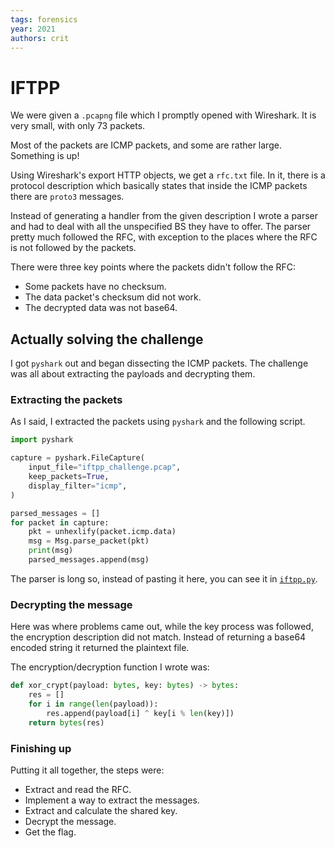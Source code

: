 ```yaml
---
tags: forensics
year: 2021
authors: crit
---
```

# IFTPP

We were given a `.pcapng` file which I promptly opened with Wireshark.
It is very small, with only 73 packets.

Most of the packets are ICMP packets, and some are rather large. Something is up!

Using Wireshark's export HTTP objects, we get a `rfc.txt` file.
In it, there is a protocol description which basically states that inside the ICMP packets there are `proto3` messages.

Instead of generating a handler from the given description I wrote a parser and had to deal with all the unspecified BS they have to offer.
The parser pretty much followed the RFC, with exception to the places where the RFC is not followed by the packets.

There were three key points where the packets didn't follow the RFC:
- Some packets have no checksum.
- The data packet's checksum did not work.
- The decrypted data was not base64.

## Actually solving the challenge

I got `pyshark` out and began dissecting the ICMP packets.
The challenge was all about extracting the payloads and decrypting them.

### Extracting the packets
As I said, I extracted the packets using `pyshark` and the following script.

```py
import pyshark

capture = pyshark.FileCapture(
    input_file="iftpp_challenge.pcap",
    keep_packets=True,
    display_filter="icmp",
)

parsed_messages = []
for packet in capture:
    pkt = unhexlify(packet.icmp.data)
    msg = Msg.parse_packet(pkt)
    print(msg)
    parsed_messages.append(msg)
```

The parser is long so, instead of pasting it here, you can see it in [`iftpp.py`](iftpp-src/iftpp.py).

### Decrypting the message

Here was where problems came out, while the key process was followed,
the encryption description did not match.
Instead of returning a base64 encoded string it returned the plaintext file.

The encryption/decryption function I wrote was:

```py
def xor_crypt(payload: bytes, key: bytes) -> bytes:
    res = []
    for i in range(len(payload)):
        res.append(payload[i] ^ key[i % len(key)])
    return bytes(res)
```

### Finishing up

Putting it all together, the steps were:
- Extract and read the RFC.
- Implement a way to extract the messages.
- Extract and calculate the shared key.
- Decrypt the message.
- Get the flag.